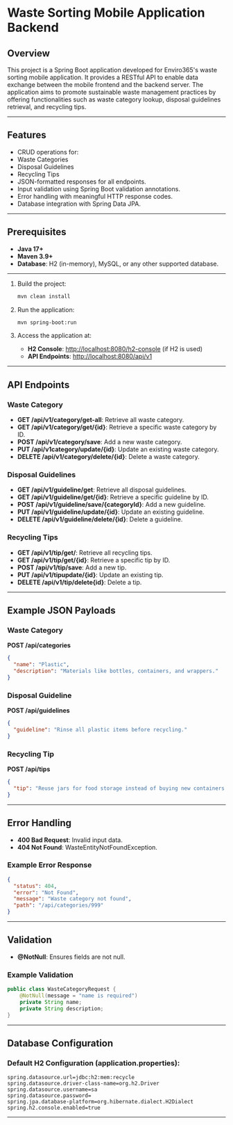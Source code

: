 # Waste Sorting Mobile Application Backend

## Overview
This project is a Spring Boot application developed for Enviro365's waste sorting mobile application. It provides a RESTful API to enable data exchange between the mobile frontend and the backend server. The application aims to promote sustainable waste management practices by offering functionalities such as waste category lookup, disposal guidelines retrieval, and recycling tips.

---

## Features
- CRUD operations for:
- Waste Categories
- Disposal Guidelines
- Recycling Tips
- JSON-formatted responses for all endpoints.
- Input validation using Spring Boot validation annotations.
- Error handling with meaningful HTTP response codes.
- Database integration with Spring Data JPA.

---

## Prerequisites
- **Java 17+**
- **Maven 3.9+**
- **Database**: H2 (in-memory), MySQL, or any other supported database.

---


1. Build the project:
   ```bash
   mvn clean install
   ```

2. Run the application:
   ```bash
   mvn spring-boot:run
   ```

3. Access the application at:
   - **H2 Console**: [http://localhost:8080/h2-console](http://localhost:8080/h2-console) (if H2 is used)
   - **API Endpoints**: [http://localhost:8080/api/v1](http://localhost:8080/api)

---

## API Endpoints

### Waste Category
- **GET /api/v1/category/get-all**: Retrieve all waste category.
- **GET /api/v1/category/get/{id}**: Retrieve a specific waste category by ID.
- **POST /api/v1/category/save**: Add a new waste category.
- **PUT /api/v1category/update/{id}**: Update an existing waste category.
- **DELETE /api/v1/category/delete/{id}**: Delete a waste category.

### Disposal Guidelines
- **GET /api/v1/guideline/get**: Retrieve all disposal guidelines.
- **GET /api/v1/guideline/get/{id}**: Retrieve a specific guideline by ID.
- **POST /api/v1/guideline/save/{categoryId}**: Add a new guideline.
- **PUT /api/v1/guideline/update/{id}**: Update an existing guideline.
- **DELETE /api/v1/guideline/delete/{id}**: Delete a guideline.

### Recycling Tips
- **GET /api/v1/tip/get/**: Retrieve all recycling tips.
- **GET /api/v1/tip/get/{id}**: Retrieve a specific tip by ID.
- **POST /api/v1/tip/save**: Add a new tip.
- **PUT /api/v1/tipupdate/{id}**: Update an existing tip.
- **DELETE /api/v1/tip/delete{id}**: Delete a tip.

---

## Example JSON Payloads

### Waste Category
**POST /api/categories**
```json
{
  "name": "Plastic",
  "description": "Materials like bottles, containers, and wrappers."
}
```

### Disposal Guideline
**POST /api/guidelines**
```json
{
  "guideline": "Rinse all plastic items before recycling."
}
```

### Recycling Tip
**POST /api/tips**
```json
{
  "tip": "Reuse jars for food storage instead of buying new containers."
}
```

---

## Error Handling
- **400 Bad Request**: Invalid input data.
- **404 Not Found**: WasteEntityNotFoundException.

### Example Error Response
```json
{
  "status": 404,
  "error": "Not Found",
  "message": "Waste category not found",
  "path": "/api/categories/999"
}
```

---

## Validation
- **@NotNull**: Ensures fields are not null.

### Example Validation
```java
public class WasteCategoryRequest {
    @NotNull(message = "name is required")
    private String name;
    private String description;
}
```

---

## Database Configuration
### Default H2 Configuration (application.properties):
```properties
spring.datasource.url=jdbc:h2:mem:recycle
spring.datasource.driver-class-name=org.h2.Driver
spring.datasource.username=sa
spring.datasource.password=
spring.jpa.database-platform=org.hibernate.dialect.H2Dialect
spring.h2.console.enabled=true
```

---


